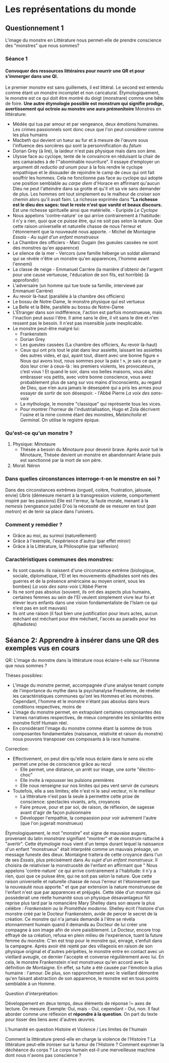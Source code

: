 

# Les représentations du monde

## Questionnement 1
L'image du monstre en Littérature nous permet-elle de prendre conscience des "monstres" que nous sommes? 

### Séance 1
#### Convoquer des ressources littéraires pour nourrir une QR et pour s'immerger dans une QI. 
Le premier *monstre* est sans guillemets, il est littéral. Le second est entendu comme étant un monstre incomplet et non caricatural. Étymologiquement, le monstre est ce qui doit être montré du doigt (monstrare) comme une bête de foire. **Une autre étymologie possible est monstrum qui signifie prodige, avertissement qui octroie au monstre une aura prémonitoire**
Monstres en littérature: 
 - Médée qui tua par amour et par vengeance, deux émotions humaines. Les crimes passionnels sont donc ceux que l'on peut considérer comme les plus humains
 - Macbeth qui devient un tueur au fur et à mesure de l'œuvre sous l'influence des sorcières qui sont la personnification du *fatum* 
 - Dorian Grey (à lire), la laideur n'est pas physique mais dans son âme. 
 - Ulysse face au cyclope, tente de le convaincre en réduisant la chair de ses camarades à de l'"abominable nourriture". Il essaye d'employer un argument dit *reductio ad unum* pour à la fois rendre le cyclope empathique et le dissuader de rejoindre le camp de ceux qui ont fait souffrir les hommes. Cela ne fonctionne pas face au cyclope qui adopte une position semblable au *carpe diem* d'Horace en affirmant qu'aucun Dieu ne peut l'atteindre dans sa grotte et qu'il vit sa vie sans demander de plus. Les hommes ont tout simplement eu le malheur de croiser son chemin alors qu'il avait faim. La richesse exprimée dans **"La richesse est le dieu des sages: tout le reste n'est que vanité et beaux discours.** Est une richesse spirituelle ainsi que matérielle. - Euripide *Le Cyclope*
 - Nous appelons 'contre-nature' ce qui arrive contrairement à l'habitude: il n'y a rien, quoi que ce puisse être, qui ne soit pas selon la nature. Que cette raison universelle et naturelle chasse de nous l'erreur et l'étonnement que la nouveauté nous apporte. - Michel de Montaigne *Essais - Au sujet d'un enfant monstrueux*
 - La Chambre des officiers - Marc Dugain (les gueules cassées ne sont des monstres qu'en apparence)
 - Le silence de la mer - Vercors (une famille héberge un soldat allemand qui se révèle n'être un monstre qu'en apparences, l'homme avant l'ennemi)
 - La classe de neige - Emmanuel Carrère (la manière d'obtenir de l'argent pour une cause vertueuse, l'éducation de son fils, est horrible) (à approfondir)
 - L'adversaire (un homme qui tue toute sa famille, interviewé par Emmanuel Carrère)
 - Au revoir là-haut (parallèle à la chambre des officiers)
 - Le bossu de Notre-Dame, le monstre physique qui est vertueux 
 - La Belle et la Bête, parallèle au bossu de Notre-Dame
 - L'Étranger dans son indifférence, l'action est parfois monstrueuse, mais l'inaction peut aussi l'être. Il aime sans le dire, il vit sans le dire et n'en ressent pas le besoin. Il n'est pas insensible juste inexplicable. 
 - Le monstre peut-être malgré lui:
	 - Frankenstein
	 - Dorian Grey
	 - Les gueules cassées (La chambre des officiers, Au revoir là-haut)
	 - Ceux qui ont pris tout le plat dans leur assiette, laissant les assiettes des autres vides, et qui, ayant tout, disent avec une bonne figure « Nous qui avons tout, nous sommes pour la paix ! », je sais ce que je dois leur crier à ceux-là : les premiers violents, les provocateurs, c’est vous ! Et quand le soir, dans vos belles maisons, vous allez embrasser vos petits, avec votre bonne conscience, vous avez probablement plus de sang sur vos mains d’inconscients, au regard de Dieu, que n’en aura jamais le désespéré qui a pris les armes pour essayer de sortir de son désespoir. - l'Abbé Pierre *La voix des sans-voix*
	 - La mythologie, le monstre "classique" qui représente tous les vices. 
	 - Pour montrer l'horreur de l'industrialisation, Hugo et Zola décrivent l'usine et la mine comme étant des monstres, *Melancholia* et *Germinal*. On utilise le registre épique.

### Qu'est-ce qu'un monstre ?
1. Physique: Minotaure
	- Thésée a besoin du Minotaure pour devenir brave. Après avoir tué le Minotaure, Thésée devient un monstre en abandonnant Ariane puis est sanctionné par la mort de son père. 
2. Moral: Néron

### Dans quelles circonstances interroge-t-on le monstre en soi ?
Dans des circonstances extrêmes (orgueil, colère, frustration, jalousie, envie)
*Ubris* (démesure menant à la transgression violente, comportement inspiré par les passions)
Elle est l'erreur, la faute morale, menant à la *nemesis* (vengeance juste)
D'où la nécessité de se mesurer en tout (*pan metron*) et de tenir sa place dans l'univers. 

### Comment y remédier ?
* Grâce au moi, au surmoi (naturellement)
* Grâce à l'exemple, l'expérience d'autrui (par effet miroir)
* Grâce à la Littérature, la Philosophie (par réflexion)

### Caractéristiques communes des monstres:
* Ils sont causés: ils naissent d'une circonstance extrême (biologique, sociale, diplomatique, l'EI et les mouvements djihadistes sont nés des guerres et de la présence américaine au moyen orient, sous les bombes) *La voix des sans-voix* L'Abbé Pierre
* Ils ne sont pas absolus (souvent, ils ont des aspects plus humains, certaines femmes au sein de l'EI veulent simplement vivre leur foi et élever leurs enfants dans une vision fondamentaliste de l'Islam ce qui n'est pas en soit mauvais)
* Ils ont une raison (il faut bien une justification pour leurs actes, aucun méchant est méchant pour être méchant, l'accès au paradis pour les djihadistes) 

## Séance 2: Apprendre à insérer dans une QR des exemples vus en cours

QR: L'image du monstre dans la littérature nous éclaire-t-elle sur l'Homme que nous sommes ?

Thèses possibles: 
* L'image du monstre permet, accompagnée d'une analyse tenant compte de l'importance du mythe dans la psychanalyse Freudienne, de révéler les caractéristiques communes qu'ont les Hommes et les monstres. Cependant, l'homme et le monstre n'étant pas absolus dans leurs conditions respectives, moins de 
* L'image du monstre permet, en extrapolant certaines composantes des trames narratives respectives, de mieux comprendre les similarités entre monstre fictif Humain réel. 
* En considérant l'image du monstre comme étant la somme de trois composantes fondamentales (naissance, relativité et raison du monstre) nous pouvons transposer ces composants à la race humaine. 

Correction:
* Effectivement, on peut dire qu'elle nous éclaire dans le sens où elle permet une prise de conscience grâce au recul
	* Elle permet, une distance, un arrêt sur image, une sorte "électro-choc"
	* Elle invite à repousser les pulsions premières
	* Elle nous renseigne sur nos limites qui peu vent servir de curseurs
* Toutefois, elle a ses limites; elle n'est ni le seul vecteur, ni le meilleur
	* La littérature n'est pas la seule à permettre cette prise de conscience: spectacles vivants, arts, croyances
	* Faire preuve, pour et par soi, de raison, de réflexion, de sagesse avant d'agir de façon pulsionnaire
	* Développer l'empathie, la compassion pour voir autrement l'autre (que l'on jugerait monstrueux)

Étymologiquement, le mot "monstre" est signe de mauvaise augure, provenant du latin *monstrare* signifiant "montrer" et de *monstrum* rattaché à "avertir". Cette étymologie nous vient d'un temps durant lequel la naissance d'un enfant "monstrueux" était interprété comme un mauvais présage, un message funeste des dieux. Montaigne traitera de cette croyance dans l'un de ses *Essais*, plus précisément dans *Au sujet d'un enfant monstrueux*. Il choisira de relativiser la monstruosité de l'enfant en affirmant que " Nous appelons 'contre-nature' ce qui arrive contrairement à l'habitude: il n'y a rien, quoi que ce puisse être, qui ne soit pas selon la nature. Que cette raison universelle et naturelle chasse de nous l'erreur et l'étonnement que la nouveauté nous apporte." et que par extension la nature monstrueuse de l'enfant n'est que par apparences et préjugés. Cette idée d'un monstre qui possèderait une réelle humanité sous un physique désavantageux fût reprise plus tard par la romancière Mary Shelley dans son œuvre la plus célèbre : *Frankenstein ou le Prométhée moderne*. Shelley écrit l'histoire d'un monstre créé par le Docteur Frankenstein, avide de percer le secret de la création. Ce monstre qui n'a jamais demandé à l'être se révéla étonnamment humain quand il demanda au Docteur de lui créer une compagne à son image afin de vivre paisiblement. Le Docteur, encore trop effrayé de sa création, refusa en plein milieu de l'expérience, tuant la future femme du monstre. C'en est trop pour le monstre qui, enragé, s'enfuit dans la campagne. Après avoir été rejeté par des villageois en raison de son physique original et d'autres péripéties, le monstre entre en contact avec un vieillard aveugle, ce dernier l'accepte et converse régulièrement avec lui. En cela, le monstre Frankenstein n'est monstrueux qu'en accord avec la définition de Montaigne. En effet, sa fuite a été causée par l'émotion la plus humaine : l'amour. De plus, son rapprochement avec le vieillard démontre qu'en faisant abstraction de son apparence, le monstre est en tous points semblable à un Homme. 

Question d'interprétation:

Développement en deux temps, deux éléments de réponse != axes de lecture. On mesure. Exemple: Oui, mais - Oui, cependant - Oui, non. Il faut aborder comme une réflexion et **répondre à la question**. On part du texte pour tisser des liens avec d'autres œuvres. 

L'humanité en question
Histoire et Violence / Les limites de l'humain

Comment la littérature prend-elle en charge la violence de l'Histoire ?
La littérature peut-elle ironiser sur la fureur de l'Histoire ?
Comment exprimer la déchéance du corps ?
Le corps humain est-il une merveilleuse machine dont nous n'avons pas conscience ?
<!--stackedit_data:
eyJoaXN0b3J5IjpbLTE3NTg1MjA4MTksLTExMTY1MDE3MzUsOD
c3MzEzNzgxLDE2ODIxNjEwNzIsNzQ0MzgzMzcxLDE2ODIxNjEw
NzIsMzA4MTA5MjQ5LDQxNTY2NTA2NCwxNDc5MDI4MDc3LDExMz
M5MDcxNzksNjk4NDI4MjMxLDE5MDM1NjAzMTEsLTE2OTc1MDM0
OTAsLTQyODUxODcxMCwxNzIxNDAwNTMwLC0xOTY4NDYwODU5LD
EwOTUyOTEzNTIsLTE2NjQzMjM1MDIsMTA0MzY0NTc1OCwtOTg4
OTQ4NTg1XX0=
-->